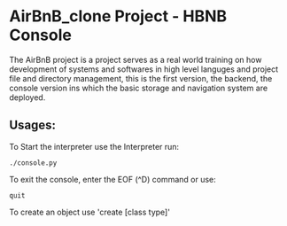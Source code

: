 # AirBnB_clone Project - HBNB Console

The AirBnB project is a project serves as a real world training on how development of systems and softwares in high level languges and project file and directory management, this is the first version, the backend, the console version ins which the basic storage and navigation system are deployed.

## Usages:
To Start the interpreter use the Interpreter run:
```
./console.py
```

To exit the console, enter the EOF (^D) command or use:
```
quit 
```

To create an object use 'create [class type]'
